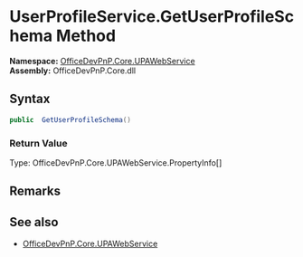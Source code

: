 # UserProfileService.GetUserProfileSchema Method  
  

**Namespace:** [OfficeDevPnP.Core.UPAWebService](OfficeDevPnP.Core.UPAWebService.md)  
**Assembly:** OfficeDevPnP.Core.dll  
## Syntax
```C#
public  GetUserProfileSchema()
```
### Return Value
Type: OfficeDevPnP.Core.UPAWebService.PropertyInfo[]  

## Remarks 

## See also
- [OfficeDevPnP.Core.UPAWebService](OfficeDevPnP.Core.UPAWebService.md)

